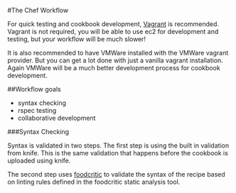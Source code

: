 #The Chef Workflow 


For quick testing and cookbook development, [Vagrant](http://www.vagrantup.com/)
is recommended. Vagrant is not required, you will be able to use ec2 for
development and testing, but your workflow will be much slower!

It is also recommended to have VMWare installed with the VMWare vagrant
provider. But you can get a lot done with just a vanilla vagrant installation.
Again VMWare will be a much better development process for cookbook development. 

##Workflow goals
  
  * syntax checking
  * rspec testing
  * collaborative development

###Syntax Checking

Syntax is validated in two steps. The first step is using the built in
validation from knife. This is the same validation that happens before the
cookbook is uploaded using knife. 

The second step uses [foodcritic](http://acrmp.github.io/foodcritic/) to validate the syntax of the recipe based on
linting rules defined in the foodcritic static analysis tool. 



